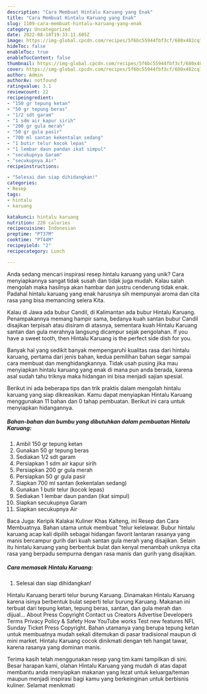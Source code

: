 ```yaml
---
description: "Cara Membuat Hintalu Karuang yang Enak"
title: "Cara Membuat Hintalu Karuang yang Enak"
slug: 1109-cara-membuat-hintalu-karuang-yang-enak
category: Uncategorized
date: 2022-08-18T19:33:11.605Z
image: https://img-global.cpcdn.com/recipes/5f6bc55944fbf3cf/680x482cq70/hintalu-karuang-foto-resep-utama.jpg
hideToc: false
enableToc: true
enableTocContent: false
thumbnail: https://img-global.cpcdn.com/recipes/5f6bc55944fbf3cf/680x482cq70/hintalu-karuang-foto-resep-utama.jpg
cover: https://img-global.cpcdn.com/recipes/5f6bc55944fbf3cf/680x482cq70/hintalu-karuang-foto-resep-utama.jpg
author: Admin
authorAv: notfound
ratingvalue: 3.1
reviewcount: 22
recipeingredient:
- "150 gr tepung ketan"
- "50 gr tepung beras"
- "1/2 sdt garam"
- "1 sdm air kapur sirih"
- "200 gr gula merah"
- "50 gr gula pasir"
- "700 ml santan kekentalan sedang"
- "1 butir telur kocok lepas"
- "1 lembar daun pandan ikat simpul"
- "secukupnya Garam"
- "secukupnya Air"
recipeinstructions:

- "Selesai dan siap dihidangkan!"
categories:
- Resep
tags:
- hintalu
- karuang

katakunci: hintalu karuang 
nutrition: 220 calories
recipecuisine: Indonesian
preptime: "PT37M"
cooktime: "PT44M"
recipeyield: "2"
recipecategory: Lunch

---
```





Anda sedang mencari inspirasi resep hintalu karuang yang unik? Cara menyiapkannya sangat tidak susah dan tidak juga mudah. Kalau salah mengolah maka hasilnya akan hambar dan justru cenderung tidak enak. Padahal hintalu karuang yang enak harusnya sih mempunyai aroma dan cita rasa yang bisa memancing selera Kita.





Kalau di Jawa ada bubur Candil, di Kalimantan ada bubur Hintalu Karuang. Penampakannya memang hampir sama, bedanya kuah santan bubur Candil disajikan terpisah atau disiram di atasnya, sementara kuah Hintalu Karuang santan dan gula merahnya langsung dicampur sejak pengolahan. If you have a sweet tooth, then Hintalu Karuang is the perfect side dish for you.

Banyak hal yang sedikit banyak mempengaruhi kualitas rasa dari hintalu karuang, pertama dari jenis bahan, kedua pemilihan bahan segar sampai cara membuat dan menghidangkannya. Tidak usah pusing jika mau menyiapkan hintalu karuang yang enak di mana pun anda berada, karena asal sudah tahu triknya maka hidangan ini bisa menjadi sajian spesial.






Berikut ini ada beberapa tips dan trik praktis dalam mengolah hintalu karuang yang siap dikreasikan. Kamu dapat menyiapkan Hintalu Karuang menggunakan 11 bahan dan 0 tahap pembuatan. Berikut ini cara untuk menyiapkan hidangannya.

<!--inarticleads1-->

##### Bahan-bahan dan bumbu yang dibutuhkan dalam pembuatan Hintalu Karuang:

1. Ambil 150 gr tepung ketan
1. Gunakan 50 gr tepung beras
1. Sediakan 1/2 sdt garam
1. Persiapkan 1 sdm air kapur sirih
1. Persiapkan 200 gr gula merah
1. Persiapkan 50 gr gula pasir
1. Siapkan 700 ml santan (kekentalan sedang)
1. Gunakan 1 butir telur (kocok lepas)
1. Sediakan 1 lembar daun pandan (ikat simpul)
1. Siapkan secukupnya Garam
1. Siapkan secukupnya Air


Baca Juga: Keripik Kalakai Kuliner Khas Kalteng, ini Resep dan Cara Membuatnya. Bahan utama untuk membuat &#34;telur kelelawar. Bubur hintalu karuang acap kali dipilih sebagai hidangan favorit lantaran rasanya yang manis bercampur gurih dari kuah santan gula merah yang disajikan. Selain itu hintalu karuang yang berbentuk bulat dan kenyal menambah uniknya cita rasa yang berpadu sempurna dengan rasa manis dan gurih yang disajikan. 

<!--inarticleads2-->

##### Cara memasak Hintalu Karuang:


1. Selesai dan siap dihidangkan!

Hintalu Karuang berarti telur burung Karuang. Dinamakan Hintalu Karuang karena isinya berbentuk bulat seperti telur burung Karuang. Makanan ini terbuat dari tepung ketan, tepung beras, santan, dan gula merah dan dijual… About Press Copyright Contact us Creators Advertise Developers Terms Privacy Policy &amp; Safety How YouTube works Test new features NFL Sunday Ticket Press Copyright. Bahan utamanya yang berupa tepung ketan untuk membuatnya mudah sekali ditemukan di pasar tradisional maupun di mini market. Hintalu Karuang cocok dinikmati dengan teh hangat tawar, karena rasanya yang dominan manis. 

Terima kasih telah menggunakan resep yang tim kami tampilkan di sini. Besar harapan kami, olahan Hintalu Karuang yang mudah di atas dapat membantu anda menyiapkan makanan yang lezat untuk keluarga/teman maupun menjadi inspirasi bagi kamu yang berkeinginan untuk berbisnis kuliner. Selamat menikmati
